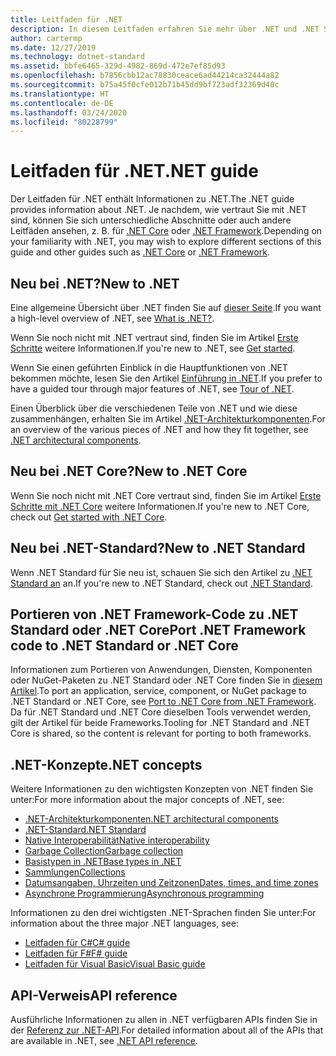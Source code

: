 ```yaml
---
title: Leitfaden für .NET
description: In diesem Leitfaden erfahren Sie mehr über .NET und .NET Standard.
author: cartermp
ms.date: 12/27/2019
ms.technology: dotnet-standard
ms.assetid: bbfe6465-329d-4982-869d-472e7ef85d93
ms.openlocfilehash: b7856cbb12ac78830ceace6ad44214ca32444a82
ms.sourcegitcommit: b75a45f0cfe012b71b45dd9bf723adf32369d40c
ms.translationtype: HT
ms.contentlocale: de-DE
ms.lasthandoff: 03/24/2020
ms.locfileid: "80228799"
---
```

# <a name="net-guide"></a><span data-ttu-id="6527c-103">Leitfaden für .NET</span><span class="sxs-lookup"><span data-stu-id="6527c-103">.NET guide</span></span>

<span data-ttu-id="6527c-104">Der Leitfaden für .NET enthält Informationen zu .NET.</span><span class="sxs-lookup"><span data-stu-id="6527c-104">The .NET guide provides information about .NET.</span></span> <span data-ttu-id="6527c-105">Je nachdem, wie vertraut Sie mit .NET sind, können Sie sich unterschiedliche Abschnitte oder auch andere Leitfäden ansehen, z. B. für [.NET Core](../core/index.md) oder [.NET Framework](../framework/index.yml).</span><span class="sxs-lookup"><span data-stu-id="6527c-105">Depending on your familiarity with .NET, you may wish to explore different sections of this guide and other guides such as [.NET Core](../core/index.md) or [.NET Framework](../framework/index.yml).</span></span>

## <a name="new-to-net"></a><span data-ttu-id="6527c-106">Neu bei .NET?</span><span class="sxs-lookup"><span data-stu-id="6527c-106">New to .NET</span></span>

<span data-ttu-id="6527c-107">Eine allgemeine Übersicht über .NET finden Sie auf [dieser Seite](https://dotnet.microsoft.com/learn/dotnet/what-is-dotnet).</span><span class="sxs-lookup"><span data-stu-id="6527c-107">If you want a high-level overview of .NET, see [What is .NET?](https://dotnet.microsoft.com/learn/dotnet/what-is-dotnet).</span></span>

<span data-ttu-id="6527c-108">Wenn Sie noch nicht mit .NET vertraut sind, finden Sie im Artikel [Erste Schritte](get-started.md) weitere Informationen.</span><span class="sxs-lookup"><span data-stu-id="6527c-108">If you're new to .NET, see [Get started](get-started.md).</span></span>

<span data-ttu-id="6527c-109">Wenn Sie einen geführten Einblick in die Hauptfunktionen von .NET bekommen möchte, lesen Sie den Artikel [Einführung in .NET](tour.md).</span><span class="sxs-lookup"><span data-stu-id="6527c-109">If you prefer to have a guided tour through major features of .NET, see [Tour of .NET](tour.md).</span></span>

<span data-ttu-id="6527c-110">Einen Überblick über die verschiedenen Teile von .NET und wie diese zusammenhängen, erhalten Sie im Artikel [.NET-Architekturkomponenten](components.md).</span><span class="sxs-lookup"><span data-stu-id="6527c-110">For an overview of the various pieces of .NET and how they fit together, see [.NET architectural components](components.md).</span></span>

## <a name="new-to-net-core"></a><span data-ttu-id="6527c-111">Neu bei .NET Core?</span><span class="sxs-lookup"><span data-stu-id="6527c-111">New to .NET Core</span></span>

<span data-ttu-id="6527c-112">Wenn Sie noch nicht mit .NET Core vertraut sind, finden Sie im Artikel [Erste Schritte mit .NET Core](../core/get-started.md) weitere Informationen.</span><span class="sxs-lookup"><span data-stu-id="6527c-112">If you're new to .NET Core, check out [Get started with .NET Core](../core/get-started.md).</span></span>

## <a name="new-to-net-standard"></a><span data-ttu-id="6527c-113">Neu bei .NET-Standard?</span><span class="sxs-lookup"><span data-stu-id="6527c-113">New to .NET Standard</span></span>

<span data-ttu-id="6527c-114">Wenn .NET Standard für Sie neu ist, schauen Sie sich den Artikel zu [.NET Standard an](net-standard.md) an.</span><span class="sxs-lookup"><span data-stu-id="6527c-114">If you're new to .NET Standard, check out [.NET Standard](net-standard.md).</span></span>

## <a name="port-net-framework-code-to-net-standard-or-net-core"></a><span data-ttu-id="6527c-115">Portieren von .NET Framework-Code zu .NET Standard oder .NET Core</span><span class="sxs-lookup"><span data-stu-id="6527c-115">Port .NET Framework code to .NET Standard or .NET Core</span></span>

<span data-ttu-id="6527c-116">Informationen zum Portieren von Anwendungen, Diensten, Komponenten oder NuGet-Paketen zu .NET Standard oder .NET Core finden Sie in [diesem Artikel](../core/porting/index.md).</span><span class="sxs-lookup"><span data-stu-id="6527c-116">To port an application, service, component, or NuGet package to .NET Standard or .NET Core, see [Port to .NET Core from .NET Framework](../core/porting/index.md).</span></span> <span data-ttu-id="6527c-117">Da für .NET Standard und .NET Core dieselben Tools verwendet werden, gilt der Artikel für beide Frameworks.</span><span class="sxs-lookup"><span data-stu-id="6527c-117">Tooling for .NET Standard and .NET Core is shared, so the content is relevant for porting to both frameworks.</span></span>

## <a name="net-concepts"></a><span data-ttu-id="6527c-118">.NET-Konzepte</span><span class="sxs-lookup"><span data-stu-id="6527c-118">.NET concepts</span></span>

<span data-ttu-id="6527c-119">Weitere Informationen zu den wichtigsten Konzepten von .NET finden Sie unter:</span><span class="sxs-lookup"><span data-stu-id="6527c-119">For more information about the major concepts of .NET, see:</span></span>

* [<span data-ttu-id="6527c-120">.NET-Architekturkomponenten</span><span class="sxs-lookup"><span data-stu-id="6527c-120">.NET architectural components</span></span>](components.md)
* [<span data-ttu-id="6527c-121">.NET-Standard</span><span class="sxs-lookup"><span data-stu-id="6527c-121">.NET Standard</span></span>](net-standard.md)
* [<span data-ttu-id="6527c-122">Native Interoperabilität</span><span class="sxs-lookup"><span data-stu-id="6527c-122">Native interoperability</span></span>](native-interop/index.md)
* [<span data-ttu-id="6527c-123">Garbage Collection</span><span class="sxs-lookup"><span data-stu-id="6527c-123">Garbage collection</span></span>](garbage-collection/index.md)
* [<span data-ttu-id="6527c-124">Basistypen in .NET</span><span class="sxs-lookup"><span data-stu-id="6527c-124">Base types in .NET</span></span>](base-types/index.md)
* [<span data-ttu-id="6527c-125">Sammlungen</span><span class="sxs-lookup"><span data-stu-id="6527c-125">Collections</span></span>](collections/index.md)
* [<span data-ttu-id="6527c-126">Datumsangaben, Uhrzeiten und Zeitzonen</span><span class="sxs-lookup"><span data-stu-id="6527c-126">Dates, times, and time zones</span></span>](datetime/index.md)
* [<span data-ttu-id="6527c-127">Asynchrone Programmierung</span><span class="sxs-lookup"><span data-stu-id="6527c-127">Asynchronous programming</span></span>](async.md)

<span data-ttu-id="6527c-128">Informationen zu den drei wichtigsten .NET-Sprachen finden Sie unter:</span><span class="sxs-lookup"><span data-stu-id="6527c-128">For information about the three major .NET languages, see:</span></span>

* [<span data-ttu-id="6527c-129">Leitfaden für C#</span><span class="sxs-lookup"><span data-stu-id="6527c-129">C# guide</span></span>](../csharp/index.yml)
* [<span data-ttu-id="6527c-130">Leitfaden für F#</span><span class="sxs-lookup"><span data-stu-id="6527c-130">F# guide</span></span>](../fsharp/index.yml)
* [<span data-ttu-id="6527c-131">Leitfaden für Visual Basic</span><span class="sxs-lookup"><span data-stu-id="6527c-131">Visual Basic guide</span></span>](../visual-basic/index.yml)

## <a name="api-reference"></a><span data-ttu-id="6527c-132">API-Verweis</span><span class="sxs-lookup"><span data-stu-id="6527c-132">API reference</span></span>

<span data-ttu-id="6527c-133">Ausführliche Informationen zu allen in .NET verfügbaren APIs finden Sie in der [Referenz zur .NET-API](../../api/index.md).</span><span class="sxs-lookup"><span data-stu-id="6527c-133">For detailed information about all of the APIs that are available in .NET, see [.NET API reference](../../api/index.md).</span></span>

